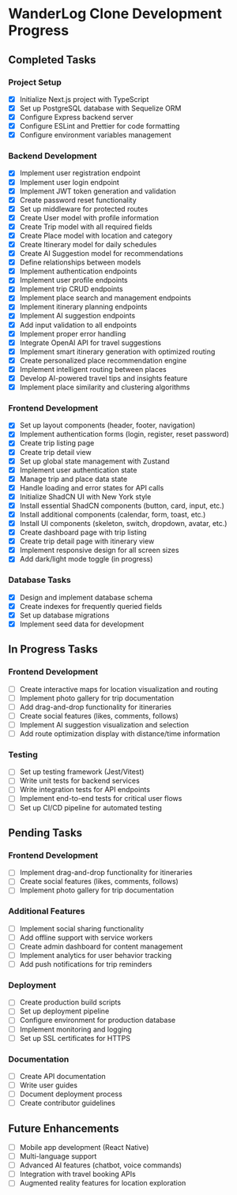 # WanderLog Clone Development Progress

## Completed Tasks

### Project Setup
- [x] Initialize Next.js project with TypeScript
- [x] Set up PostgreSQL database with Sequelize ORM
- [x] Configure Express backend server
- [x] Configure ESLint and Prettier for code formatting
- [x] Configure environment variables management

### Backend Development
- [x] Implement user registration endpoint
- [x] Implement user login endpoint
- [x] Implement JWT token generation and validation
- [x] Create password reset functionality
- [x] Set up middleware for protected routes
- [x] Create User model with profile information
- [x] Create Trip model with all required fields
- [x] Create Place model with location and category
- [x] Create Itinerary model for daily schedules
- [x] Create AI Suggestion model for recommendations
- [x] Define relationships between models
- [x] Implement authentication endpoints
- [x] Implement user profile endpoints
- [x] Implement trip CRUD endpoints
- [x] Implement place search and management endpoints
- [x] Implement itinerary planning endpoints
- [x] Implement AI suggestion endpoints
- [x] Add input validation to all endpoints
- [x] Implement proper error handling
- [x] Integrate OpenAI API for travel suggestions
- [x] Implement smart itinerary generation with optimized routing
- [x] Create personalized place recommendation engine
- [x] Implement intelligent routing between places
- [x] Develop AI-powered travel tips and insights feature
- [x] Implement place similarity and clustering algorithms

### Frontend Development
- [x] Set up layout components (header, footer, navigation)
- [x] Implement authentication forms (login, register, reset password)
- [x] Create trip listing page
- [x] Create trip detail view
- [x] Set up global state management with Zustand
- [x] Implement user authentication state
- [x] Manage trip and place data state
- [x] Handle loading and error states for API calls
- [x] Initialize ShadCN UI with New York style
- [x] Install essential ShadCN components (button, card, input, etc.)
- [x] Install additional components (calendar, form, toast, etc.)
- [x] Install UI components (skeleton, switch, dropdown, avatar, etc.)
- [x] Create dashboard page with trip listing
- [x] Create trip detail page with itinerary view
- [x] Implement responsive design for all screen sizes
- [x] Add dark/light mode toggle (in progress)

### Database Tasks
- [x] Design and implement database schema
- [x] Create indexes for frequently queried fields
- [x] Set up database migrations
- [x] Implement seed data for development

## In Progress Tasks

### Frontend Development
- [ ] Create interactive maps for location visualization and routing
- [ ] Implement photo gallery for trip documentation
- [ ] Add drag-and-drop functionality for itineraries
- [ ] Create social features (likes, comments, follows)
- [ ] Implement AI suggestion visualization and selection
- [ ] Add route optimization display with distance/time information

### Testing
- [ ] Set up testing framework (Jest/Vitest)
- [ ] Write unit tests for backend services
- [ ] Write integration tests for API endpoints
- [ ] Implement end-to-end tests for critical user flows
- [ ] Set up CI/CD pipeline for automated testing

## Pending Tasks

### Frontend Development
- [ ] Implement drag-and-drop functionality for itineraries
- [ ] Create social features (likes, comments, follows)
- [ ] Implement photo gallery for trip documentation

### Additional Features
- [ ] Implement social sharing functionality
- [ ] Add offline support with service workers
- [ ] Create admin dashboard for content management
- [ ] Implement analytics for user behavior tracking
- [ ] Add push notifications for trip reminders

### Deployment
- [ ] Create production build scripts
- [ ] Set up deployment pipeline
- [ ] Configure environment for production database
- [ ] Implement monitoring and logging
- [ ] Set up SSL certificates for HTTPS

### Documentation
- [ ] Create API documentation
- [ ] Write user guides
- [ ] Document deployment process
- [ ] Create contributor guidelines

## Future Enhancements
- [ ] Mobile app development (React Native)
- [ ] Multi-language support
- [ ] Advanced AI features (chatbot, voice commands)
- [ ] Integration with travel booking APIs
- [ ] Augmented reality features for location exploration